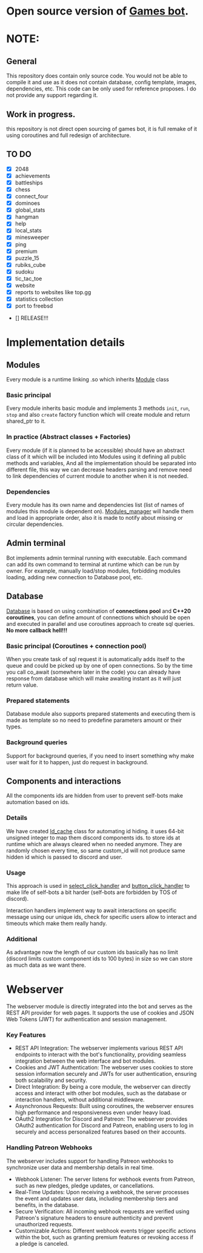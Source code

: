 # Open source version of [Games bot](https://gamesbot.lesikr.com/).


# NOTE:
## General
This repository does contain only source code. 
You would not be able to compile it and use as it does not contain database, config template, images, dependencies, etc. 
This code can be only used for reference proposes. 
I do not provide any support regarding it.

## Work in progress.
this repository is not direct open sourcing of games bot, it is full remake of it using coroutines
and full redesign of architecture.  

## TO DO
- [X] 2048
- [X] achievements
- [X] battleships
- [X] chess
- [X] connect_four
- [X] dominoes
- [X] global_stats
- [X] hangman
- [X] help
- [X] local_stats
- [X] minesweeper
- [X] ping
- [X] premium
- [X] puzzle_15
- [X] rubiks_cube
- [X] sudoku
- [X] tic_tac_toe
- [X] website
- [X] reports to websites like top.gg
- [X] statistics collection
- [X] port to freebsd
- [] RELEASE!!!

# Implementation details

## Modules
Every module is a runtime linking .so which inherits [Module](https://github.com/ruslan-ilesik/games_bot/blob/main/src/module/module.hpp) class

### Basic principal 
Every module inherits basic module and implements 3 methods `init`, `run`, `stop` and also `create` factory function which will create module
and return shared_ptr to it.

### In practice (Abstract classes + Factories)
Every module (if it is planned to be accessible) should have an abstract class of it which will be included into
Modules using it defining all public methods and variables, And all the implementation should be separated
into different file, this way we can decrease headers parsing and remove need to link dependencies of current
module to another when it is not needed.

### Dependencies
Every module has its own name and dependencies list (list of names of modules this module is dependent on).
[Modules_manager](https://github.com/ruslan-ilesik/games_bot/blob/main/src/module/modules_manager.hpp) will handle them and load in appropriate order,
also it is made to notify about missing or circular dependencies.

## Admin terminal
Bot implements admin terminal running with executable. Each command can add its own command to terminal at runtime which 
can be run by owner. For example, manually load/stop modules, forbidding modules loading, adding new connection
to Database pool, etc.

## Database
[Database](https://github.com/ruslan-ilesik/games_bot/blob/main/src/modules/database/) is based on using combination of **connections pool** and **C++20 coroutines**, you can define amount of
connections which should be open and executed in parallel and use coroutines approach to create sql queries. 
**No more callback hell!!!**

### Basic principal (Coroutines + connection pool)

When you create task of sql request it is automatically adds itself to the queue and could be 
picked up by one of open connections. So by the time you call co_await (somewhere later in the code) you can already 
have response from database which will make awaiting instant as it will just return value. 

### Prepared statements
Database module also supports prepared statements and executing them is made as template so no need to predefine parameters amount or their types.

### Background queries
Support for background queries, if you need to insert something why make user wait for it to happen, just do request in background.

## Components and interactions
All the components ids are hidden from user to prevent self-bots make automation based on ids.

### Details
We have created [Id_cache](https://github.com/ruslan-ilesik/games_bot/tree/main/src/modules/discord/discord_interactions_handler)
class for automating id hiding. it uses 64-bit unsigned integer to map them discord components ids.
to store ids at runtime which are always cleared when no needed anymore. They are randomly chosen every time, so 
same custom_id will not produce same hidden id which is passed to discord and user.

### Usage
This approach is used in [select_click_handler](https://github.com/ruslan-ilesik/games_bot/tree/main/src/modules/discord/discord_interactions_handler/discord_select_menu_handler)
and [button_click_handler](https://github.com/ruslan-ilesik/games_bot/tree/main/src/modules/discord/discord_interactions_handler/discord_button_click_handler) 
to make life of self-bots a bit harder (self-bots are forbidden by TOS of discord).

Interaction handlers implement way to await interactions on specific message using our unique ids, check for specific users allow to interact and timeouts which make them really handy.

### Additional
As advantage now the length of our custom ids basically has no limit (discord limits custom component ids to 100 bytes) in size so we can store as much data as we want there.

# Webserver
The webserver module is directly integrated into the bot and serves as the REST API provider for web pages. It supports the use of cookies and JSON Web Tokens (JWT) for authentication and session management.

### Key Features
- REST API Integration: The webserver implements various REST API endpoints to interact with the bot's functionality, providing seamless integration between the web interface and bot modules.
- Cookies and JWT Authentication: The webserver uses cookies to store session information securely and JWTs for user authentication, ensuring both scalability and security.
- Direct Integration: By being a core module, the webserver can directly access and interact with other bot modules, such as the database or interaction handlers, without additional middleware.
- Asynchronous Requests: Built using coroutines, the webserver ensures high performance and responsiveness even under heavy load.
- OAuth2 Integration for Discord and Patreon: The webserver provides OAuth2 authentication for Discord and Patreon, enabling users to log in securely and access personalized features based on their accounts.

### Handling Patreon Webhooks
The webserver includes support for handling Patreon webhooks to synchronize user data and membership details in real time.

- Webhook Listener: The server listens for webhook events from Patreon, such as new pledges, pledge updates, or cancellations.
- Real-Time Updates: Upon receiving a webhook, the server processes the event and updates user data, including membership tiers and benefits, in the database.
- Secure Verification: All incoming webhook requests are verified using Patreon's signature headers to ensure authenticity and prevent unauthorized requests.
- Customizable Actions: Different webhook events trigger specific actions within the bot, such as granting premium features or revoking access if a pledge is canceled.